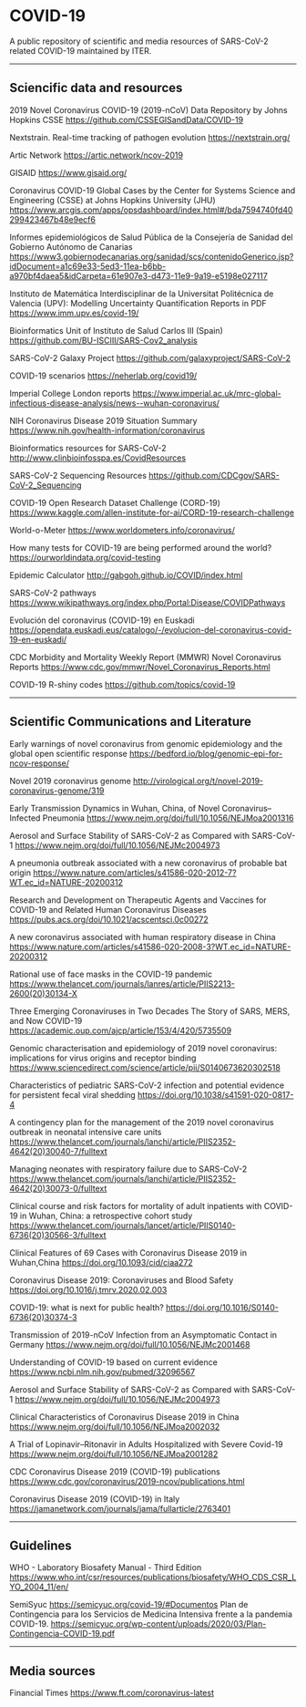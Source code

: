 # COVID-19
A public repository of scientific and media resources of SARS-CoV-2 related COVID-19 maintained by ITER.

<hr>

## Sciencific data and resources
2019 Novel Coronavirus COVID-19 (2019-nCoV) Data Repository by Johns Hopkins CSSE
https://github.com/CSSEGISandData/COVID-19

Nextstrain. Real-time tracking of pathogen evolution
https://nextstrain.org/

Artic Network
https://artic.network/ncov-2019

GISAID
https://www.gisaid.org/

Coronavirus COVID-19 Global Cases by the Center for Systems Science and Engineering (CSSE) at Johns Hopkins University (JHU)
https://www.arcgis.com/apps/opsdashboard/index.html#/bda7594740fd40299423467b48e9ecf6

Informes epidemiológicos de Salud Pública de la Consejer&iacute;a de Sanidad del Gobierno Aut&oacute;nomo de Canarias
https://www3.gobiernodecanarias.org/sanidad/scs/contenidoGenerico.jsp?idDocument=a1c69e33-5ed3-11ea-b6bb-a970bf4daea5&idCarpeta=61e907e3-d473-11e9-9a19-e5198e027117

Instituto de Matemática Interdisciplinar de la Universitat Politécnica de Valencia (UPV): Modelling Uncertainty Quantification
Reports in PDF
https://www.imm.upv.es/covid-19/

Bioinformatics Unit of Instituto de Salud Carlos III (Spain)
https://github.com/BU-ISCIII/SARS-Cov2_analysis

SARS-CoV-2 Galaxy Project
https://github.com/galaxyproject/SARS-CoV-2

COVID-19 scenarios
https://neherlab.org/covid19/

Imperial College London reports
https://www.imperial.ac.uk/mrc-global-infectious-disease-analysis/news--wuhan-coronavirus/

NIH Coronavirus Disease 2019 Situation Summary
https://www.nih.gov/health-information/coronavirus

Bioinformatics resources for SARS-CoV-2
http://www.clinbioinfosspa.es/CovidResources

SARS-CoV-2 Sequencing Resources
https://github.com/CDCgov/SARS-CoV-2_Sequencing

COVID-19 Open Research Dataset Challenge (CORD-19)
https://www.kaggle.com/allen-institute-for-ai/CORD-19-research-challenge

World-o-Meter
https://www.worldometers.info/coronavirus/

How many tests for COVID-19 are being performed around the world?
https://ourworldindata.org/covid-testing

Epidemic Calculator
http://gabgoh.github.io/COVID/index.html

SARS-CoV-2 pathways
https://www.wikipathways.org/index.php/Portal:Disease/COVIDPathways

Evolución del coronavirus (COVID-19) en Euskadi
https://opendata.euskadi.eus/catalogo/-/evolucion-del-coronavirus-covid-19-en-euskadi/

CDC Morbidity and Mortality Weekly Report (MMWR) Novel Coronavirus Reports
https://www.cdc.gov/mmwr/Novel_Coronavirus_Reports.html

COVID-19 R-shiny codes
https://github.com/topics/covid-19

<hr>

## Scientific Communications and Literature
Early warnings of novel coronavirus from genomic epidemiology and the global open scientific response
https://bedford.io/blog/genomic-epi-for-ncov-response/

Novel 2019 coronavirus genome
http://virological.org/t/novel-2019-coronavirus-genome/319

Early Transmission Dynamics in Wuhan, China, of Novel Coronavirus–Infected Pneumonia
https://www.nejm.org/doi/full/10.1056/NEJMoa2001316

Aerosol and Surface Stability of SARS-CoV-2 as Compared with SARS-CoV-1
https://www.nejm.org/doi/full/10.1056/NEJMc2004973

A pneumonia outbreak associated with a new coronavirus of probable bat origin
https://www.nature.com/articles/s41586-020-2012-7?WT.ec_id=NATURE-20200312

Research and Development on Therapeutic Agents and Vaccines for COVID-19 and Related Human Coronavirus Diseases
https://pubs.acs.org/doi/10.1021/acscentsci.0c00272

A new coronavirus associated with human respiratory disease in China
https://www.nature.com/articles/s41586-020-2008-3?WT.ec_id=NATURE-20200312

Rational use of face masks in the COVID-19 pandemic
https://www.thelancet.com/journals/lanres/article/PIIS2213-2600(20)30134-X

Three Emerging Coronaviruses in Two Decades
The Story of SARS, MERS, and Now COVID-19
https://academic.oup.com/ajcp/article/153/4/420/5735509

Genomic characterisation and epidemiology of 2019 novel coronavirus: implications for virus origins and receptor binding 
https://www.sciencedirect.com/science/article/pii/S0140673620302518

Characteristics of pediatric SARS-CoV-2 infection and potential evidence for persistent fecal viral shedding
https://doi.org/10.1038/s41591-020-0817-4

A contingency plan for the management of the 2019 novel coronavirus outbreak in neonatal intensive care units
https://www.thelancet.com/journals/lanchi/article/PIIS2352-4642(20)30040-7/fulltext

Managing neonates with respiratory failure due to SARS-CoV-2
https://www.thelancet.com/journals/lanchi/article/PIIS2352-4642(20)30073-0/fulltext

Clinical course and risk factors for mortality of adult inpatients with COVID-19 in Wuhan, China: a retrospective cohort study
https://www.thelancet.com/journals/lancet/article/PIIS0140-6736(20)30566-3/fulltext

Clinical Features of 69 Cases with Coronavirus Disease 2019 in Wuhan,China
https://doi.org/10.1093/cid/ciaa272

Coronavirus Disease 2019: Coronaviruses and Blood Safety
https://doi.org/10.1016/j.tmrv.2020.02.003

COVID-19: what is next for public health?
https://doi.org/10.1016/S0140-6736(20)30374-3

Transmission of 2019-nCoV Infection from an Asymptomatic Contact in Germany
https://www.nejm.org/doi/full/10.1056/NEJMc2001468

Understanding of COVID-19 based on current evidence
https://www.ncbi.nlm.nih.gov/pubmed/32096567

Aerosol and Surface Stability of SARS-CoV-2 as Compared with SARS-CoV-1
https://www.nejm.org/doi/full/10.1056/NEJMc2004973

Clinical Characteristics of Coronavirus Disease 2019 in China
https://www.nejm.org/doi/full/10.1056/NEJMoa2002032

A Trial of Lopinavir–Ritonavir in Adults Hospitalized with Severe Covid-19
https://www.nejm.org/doi/full/10.1056/NEJMoa2001282

CDC Coronavirus Disease 2019 (COVID-19) publications
https://www.cdc.gov/coronavirus/2019-ncov/publications.html

Coronavirus Disease 2019 (COVID-19) in Italy
https://jamanetwork.com/journals/jama/fullarticle/2763401

<hr>

## Guidelines
WHO - Laboratory Biosafety Manual - Third Edition
https://www.who.int/csr/resources/publications/biosafety/WHO_CDS_CSR_LYO_2004_11/en/

SemiSyuc
https://semicyuc.org/covid-19/#Documentos
Plan de Contingencia para los Servicios de Medicina Intensiva frente a la pandemia COVID-19.
https://semicyuc.org/wp-content/uploads/2020/03/Plan-Contingencia-COVID-19.pdf

<hr>

## Media sources
Financial Times
https://www.ft.com/coronavirus-latest





